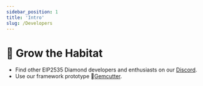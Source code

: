 ```yaml
---
sidebar_position: 1
title: 'Intro'
slug: /Developers
---
```


# 🌱 Grow the Habitat

- Find other EIP2535 Diamond developers and enthusiasts on our [Discord](https://discord.com/invite/Pqdj73UTt6).
- Use our framework prototype 💎[Gemcutter](/Developers/Gemcutter/about).

